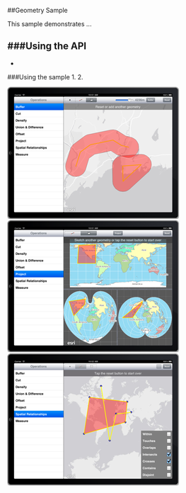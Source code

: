 ##Geometry Sample 

This sample demonstrates ...

###Using the API
- 
-

###Using the sample
1. 
2. 

![](image.png)
![](image2.png)
![](image3.png)


